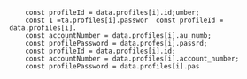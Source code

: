        const profileId = data.profiles[i].id;umber;
        const 1 =ta.profiles[i].passwor  const profileId = data.profiles[i].
        const accountNumber = data.profiles[i].au_numb;
        const profilePassword = data.profes[i].passrd;
        const profileId = data.profiles[i].id;
        const accountNumber = data.profiles[i].account_number;
        const profilePassword = data.profiles[i].pas
